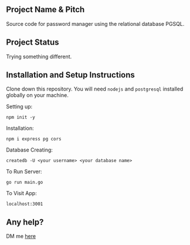 ## Project Name & Pitch

Source code for password manager using the relational database PGSQL.

## Project Status

Trying something different.

## Installation and Setup Instructions

Clone down this repository. You will need `nodejs` and `postgresql` installed globally on your machine.

Setting up:

`npm init -y`

Installation:

`npm i express pg cors`

Database Creating:

`createdb -U <your username> <your database name>`

To Run Server:

`go run main.go`

To Visit App:

`localhost:3001`

## Any help?

DM me [here](https://twitter.com/ZohebKh03784087)
